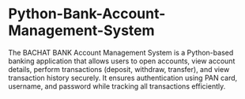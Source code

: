 # Python-Bank-Account-Management-System
The BACHAT BANK Account Management System is a Python-based banking application that allows users to open accounts, view account details, perform transactions (deposit, withdraw, transfer), and view transaction history securely. It ensures authentication using PAN card, username, and password while tracking all transactions efficiently.
